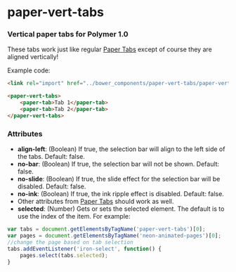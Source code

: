 <h1>paper-vert-tabs</h1>

<h3>Vertical paper tabs for Polymer 1.0</h3>

These tabs work just like regular <a href="https://elements.polymer-project.org/elements/paper-tabs">Paper Tabs</a> except of course they are aligned vertically!

Example code:
```html
<link rel="import" href="../bower_components/paper-vert-tabs/paper-vert-tabs.html">

<paper-vert-tabs>
	<paper-tab>Tab 1</paper-tab>
	<paper-tab>Tab 2</paper-tab>
</paper-vert-tabs>
```

<h3>Attributes</h3>
<ul>
<li><strong>align-left</strong>: (Boolean) If true, the selection bar will align to the left side of the tabs. Default: false.</li>
<li><strong>no-bar</strong>: (Boolean) If true, the selection bar will not be shown. Default: false.</li>
<li><strong>no-slide</strong>: (Boolean) If true, the slide effect for the selection bar will be disabled. Default: false.</li>
<li><strong>no-ink</strong>: (Boolean) If true, the ink ripple effect is disabled. Default: false.</li>
<li>Other attributes from <a href="https://elements.polymer-project.org/elements/paper-tabs">Paper Tabs</a> should work as well.</li>
<li><strong>selected</strong>: (Number) Gets or sets the selected element. The default is to use the index of the item. For example:</li>
</ul>

```javascript
var tabs = document.getElementsByTagName('paper-vert-tabs')[0];
var pages = document.getElementsByTagName('neon-animated-pages')[0];
//change the page based on tab selection
tabs.addEventListener('iron-select', function() {
	pages.select(tabs.selected);
}
```
